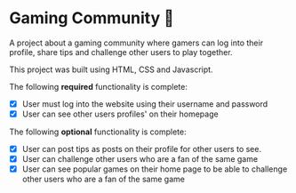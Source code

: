# Gaming Community 👾
A project about a gaming community where gamers can log into their profile, share tips and challenge other users to play together.

This project was built using HTML, CSS and Javascript.

The following **required** functionality is complete:
* [x] User must log into the website using their username and password
* [x] User can see other users profiles' on their homepage

The following **optional** functionality is complete:
* [x] User can post tips as posts on their profile for other users to see.
* [x] User can challenge other users who are a fan of the same game
* [x] User can see popular games on their home page to be able to challenge other users who are a fan of the same game
